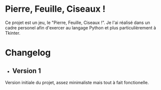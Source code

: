 # Pierre, Feuille, Ciseaux !

Ce projet est un jeu, le "Pierre, Feuille, Ciseaux !". Je l'ai réalisé dans un cadre personel afin d'exercer au langage Python et plus particulièrement à Tkinter.

# Changelog

- ## Version 1

Version initiale du projet, assez minimaliste mais tout à fait fonctionelle.